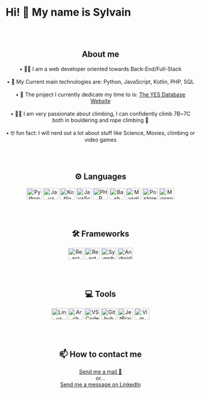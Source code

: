 <h1>Hi! 👋 My name is Sylvain </h1>
<br><br>

<div align="center" style="display: inline_block">
  <h2>About me</h2>
  • 🧑‍💻 I am a web developer oriented towards Back-End/Full-Stack
  <br><br>
  • 🔭 My Current main technologies are: Python, JavaScript, Kotlin, PHP, SQL
  <!--<br><br>
  • 🌱 I am learning Django for Back-End and Full-Stack apps-->
  <br><br>
  • 🚀 The project I currently dedicate my time to is: <a href="https://github.com/yfu-deutschland/yes-database">The YES Database Website</a>
  <br><br>
  • 🧗‍♂️ I am very passionate about climbing, I can confidently climb 7B~7C both in bouldering and rope climbing 💪
  <br><br>
  • 🤓 fun fact: I will nerd out a lot about stuff like Science, Movies, climbing or video games
</div>

<br><br>

<div align="center" style="display: inline_block" >
  <h2> ⚙️ Languages </h2>
  <img align="center" alt="Python" height="30px" width="40px" src="https://abrudz.github.io/logos/Python.svg">
  <img align="center" alt="Java" height="30px" width="40px" src="https://abrudz.github.io/logos/Java.svg">
  <img align="center" alt="Kotlin" height="30px" width="40px" src="https://abrudz.github.io/logos/Kotlin.svg">
  <img align="center" alt="JavaScript" height="30px" width="40px" src="https://abrudz.github.io/logos/JS.svg">
  <img align="center" alt="PHP" height="30px" width="40px" src="https://abrudz.github.io/logos/PHP.svg">
  <img align="center" alt="Bash" height="30px" width="40px" src="https://www.vectorlogo.zone/logos/gnu_bash/gnu_bash-icon.svg">
  <img align="center" alt="Mysql" height="30px" width="40px" src="https://www.vectorlogo.zone/logos/mysql/mysql-icon.svg">
  <img align="center" alt="PostgreSQL" height="30px" width="40px" src="https://www.vectorlogo.zone/logos/postgresql/postgresql-icon.svg">
  <img align="center" alt="MongoDB" height="30px" width="40px" src="https://www.vectorlogo.zone/logos/mongodb/mongodb-icon.svg">
</div>

<br><br>

<div align="center" style="display: inline_block" >
  <h2> 🛠 Frameworks</h2>
  <img align="center" alt="React" height="30px" width="40px" src="https://www.vectorlogo.zone/logos/djangoproject/djangoproject-ar21.svg">
  <img align="center" alt="React" height="30px" width="40px" src="https://www.vectorlogo.zone/logos/reactjs/reactjs-icon.svg">
  <img align="center" alt="Symphony" height="30px" width="40px" src="https://www.vectorlogo.zone/logos/symfony/symfony-icon.svg">
  <img align="center" alt="Android" height="30px" width="40px" src="https://www.vectorlogo.zone/logos/android/android-icon.svg">
   
</div>

<br><br>

<div align="center" style="display: inline_block" >
  <h2> 💻 Tools</h2> 
  <img align="center" alt="Linux" height="30px" width="40px" src="https://www.vectorlogo.zone/logos/linux/linux-icon.svg">
  <img align="center" alt="Arch" height="30px" width="40px" src="https://www.vectorlogo.zone/logos/archlinux/archlinux-icon.svg">
  <img align="center" alt="VSCode" height="30px" width="40px" src="https://www.vectorlogo.zone/logos/visualstudio_code/visualstudio_code-icon.svg">
  <img align="center" alt="Github" height="30px" width="40px" src="https://www.vectorlogo.zone/logos/github/github-tile.svg">
  <img align="center" alt="JetBrains" height="30px" width="40px" src="https://www.vectorlogo.zone/logos/jetbrains/jetbrains-icon.svg">
  <img align="center" alt="Vim" height="30px" width="40px" src="https://www.vectorlogo.zone/logos/vim/vim-icon.svg">
  </div>
</div> <!-- -->

<br><br>

<div align="center">
  <h2>📫 How to contact me</h2>
  <a href="mailto:sylvainmasclet24@gmail.com">Send me a mail 📧</a>
  <br>
  or...
  <br>
  <a href="https://www.linkedin.com/in/sylvain-masclet-1b1729228/">Send me a message on LinkedIn </a>
</div>

<br><br>

